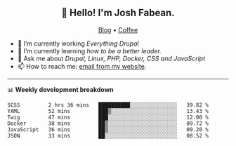 <h2 align="center">👋 Hello! I'm Josh Fabean.</h2>
<p align="center">
  <a href="https://joshfabean.com">Blog</a> •
  <a href="https://www.buymeacoffee.com/LSxne6Yr4">Coffee</a>
</p>

- 🔭 I’m currently working *Everything Drupal*
- 🌱 I’m currently learning *how to be a better leader.*
- 💬 Ask me about *Drupal, Linux, PHP, Docker, CSS and JavaScript*
- 📫 How to reach me: [email from my website](https://joshfabean.com).

-------

📊 **Weekly development breakdown**
<!--START_SECTION:waka-->

```text
SCSS         2 hrs 36 mins   ██████████░░░░░░░░░░░░░░░   39.82 %
YAML         52 mins         ███▒░░░░░░░░░░░░░░░░░░░░░   13.43 %
Twig         47 mins         ███░░░░░░░░░░░░░░░░░░░░░░   12.00 %
Docker       38 mins         ██▒░░░░░░░░░░░░░░░░░░░░░░   09.72 %
JavaScript   36 mins         ██▒░░░░░░░░░░░░░░░░░░░░░░   09.20 %
JSON         33 mins         ██░░░░░░░░░░░░░░░░░░░░░░░   08.52 %
```

<!--END_SECTION:waka-->

<!--
**fabean/fabean** is a ✨ _special_ ✨ repository because its `README.md` (this file) appears on your GitHub profile.

Here are some ideas to get you started:

- 🔭 I’m currently working on ...
- 🌱 I’m currently learning ...
- 👯 I’m looking to collaborate on ...
- 🤔 I’m looking for help with ...
- 💬 Ask me about ...
- 📫 How to reach me: ...
- 😄 Pronouns: ...
- ⚡ Fun fact: ...
-->
